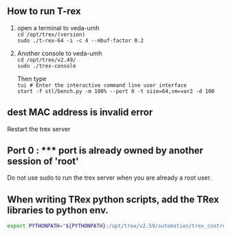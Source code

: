 ## How to run T-rex
1. open a terminal to veda-umh  
   `cd /opt/trex/(version)`  
   `sudo ./t-rex-64 -i -c 4 --mbuf-factor 0.2`

2. Another console to veda-umh  
   `cd /opt/trex/v2.49/`  
   `sudo ./trex-console`  
  
   Then type  
   `tui # Enter the interactive command line user interface`  
   `start -f stl/bench.py -m 100% --port 0 -t size=64,vm=var2 -d 100`

## dest MAC address is invalid error
Restart the trex server


## Port 0 : *** port is already owned by another session of 'root'
Do not use sudo to run the trex server when you are already a root user.


## When writing TRex python scripts, add the TRex libraries to python env.

```bash
export PYTHONPATH="${PYTHONPATH}:/opt/trex/v2.59/automation/trex_control_plane/interactive"
```
